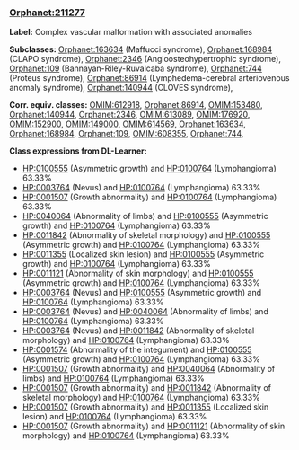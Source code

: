 
### [Orphanet:211277](http://www.orpha.net/ORDO/Orphanet_211277)
**Label:** Complex vascular malformation with associated anomalies

**Subclasses:** [Orphanet:163634](http://www.orpha.net/ORDO/Orphanet_163634) (Maffucci syndrome), [Orphanet:168984](http://www.orpha.net/ORDO/Orphanet_168984) (CLAPO syndrome), [Orphanet:2346](http://www.orpha.net/ORDO/Orphanet_2346) (Angioosteohypertrophic syndrome), [Orphanet:109](http://www.orpha.net/ORDO/Orphanet_109) (Bannayan-Riley-Ruvalcaba syndrome), [Orphanet:744](http://www.orpha.net/ORDO/Orphanet_744) (Proteus syndrome), [Orphanet:86914](http://www.orpha.net/ORDO/Orphanet_86914) (Lymphedema-cerebral arteriovenous anomaly syndrome), [Orphanet:140944](http://www.orpha.net/ORDO/Orphanet_140944) (CLOVES syndrome), 

**Corr. equiv. classes:** [OMIM:612918](http://purl.obolibrary.org/obo/OMIM_612918), [Orphanet:86914](http://www.orpha.net/ORDO/Orphanet_86914), [OMIM:153480](http://purl.obolibrary.org/obo/OMIM_153480), [Orphanet:140944](http://www.orpha.net/ORDO/Orphanet_140944), [Orphanet:2346](http://www.orpha.net/ORDO/Orphanet_2346), [OMIM:613089](http://purl.obolibrary.org/obo/OMIM_613089), [OMIM:176920](http://purl.obolibrary.org/obo/OMIM_176920), [OMIM:152900](http://purl.obolibrary.org/obo/OMIM_152900), [OMIM:149000](http://purl.obolibrary.org/obo/OMIM_149000), [OMIM:614569](http://purl.obolibrary.org/obo/OMIM_614569), [Orphanet:163634](http://www.orpha.net/ORDO/Orphanet_163634), [Orphanet:168984](http://www.orpha.net/ORDO/Orphanet_168984), [Orphanet:109](http://www.orpha.net/ORDO/Orphanet_109), [OMIM:608355](http://purl.obolibrary.org/obo/OMIM_608355), [Orphanet:744](http://www.orpha.net/ORDO/Orphanet_744), 

**Class expressions from DL-Learner:**

- [HP:0100555](http://purl.obolibrary.org/obo/HP_0100555) (Asymmetric growth) and [HP:0100764](http://purl.obolibrary.org/obo/HP_0100764) (Lymphangioma) 63.33%
- [HP:0003764](http://purl.obolibrary.org/obo/HP_0003764) (Nevus) and [HP:0100764](http://purl.obolibrary.org/obo/HP_0100764) (Lymphangioma) 63.33%
- [HP:0001507](http://purl.obolibrary.org/obo/HP_0001507) (Growth abnormality) and [HP:0100764](http://purl.obolibrary.org/obo/HP_0100764) (Lymphangioma) 63.33%
- [HP:0040064](http://purl.obolibrary.org/obo/HP_0040064) (Abnormality of limbs) and [HP:0100555](http://purl.obolibrary.org/obo/HP_0100555) (Asymmetric growth) and [HP:0100764](http://purl.obolibrary.org/obo/HP_0100764) (Lymphangioma) 63.33%
- [HP:0011842](http://purl.obolibrary.org/obo/HP_0011842) (Abnormality of skeletal morphology) and [HP:0100555](http://purl.obolibrary.org/obo/HP_0100555) (Asymmetric growth) and [HP:0100764](http://purl.obolibrary.org/obo/HP_0100764) (Lymphangioma) 63.33%
- [HP:0011355](http://purl.obolibrary.org/obo/HP_0011355) (Localized skin lesion) and [HP:0100555](http://purl.obolibrary.org/obo/HP_0100555) (Asymmetric growth) and [HP:0100764](http://purl.obolibrary.org/obo/HP_0100764) (Lymphangioma) 63.33%
- [HP:0011121](http://purl.obolibrary.org/obo/HP_0011121) (Abnormality of skin morphology) and [HP:0100555](http://purl.obolibrary.org/obo/HP_0100555) (Asymmetric growth) and [HP:0100764](http://purl.obolibrary.org/obo/HP_0100764) (Lymphangioma) 63.33%
- [HP:0003764](http://purl.obolibrary.org/obo/HP_0003764) (Nevus) and [HP:0100555](http://purl.obolibrary.org/obo/HP_0100555) (Asymmetric growth) and [HP:0100764](http://purl.obolibrary.org/obo/HP_0100764) (Lymphangioma) 63.33%
- [HP:0003764](http://purl.obolibrary.org/obo/HP_0003764) (Nevus) and [HP:0040064](http://purl.obolibrary.org/obo/HP_0040064) (Abnormality of limbs) and [HP:0100764](http://purl.obolibrary.org/obo/HP_0100764) (Lymphangioma) 63.33%
- [HP:0003764](http://purl.obolibrary.org/obo/HP_0003764) (Nevus) and [HP:0011842](http://purl.obolibrary.org/obo/HP_0011842) (Abnormality of skeletal morphology) and [HP:0100764](http://purl.obolibrary.org/obo/HP_0100764) (Lymphangioma) 63.33%
- [HP:0001574](http://purl.obolibrary.org/obo/HP_0001574) (Abnormality of the integument) and [HP:0100555](http://purl.obolibrary.org/obo/HP_0100555) (Asymmetric growth) and [HP:0100764](http://purl.obolibrary.org/obo/HP_0100764) (Lymphangioma) 63.33%
- [HP:0001507](http://purl.obolibrary.org/obo/HP_0001507) (Growth abnormality) and [HP:0040064](http://purl.obolibrary.org/obo/HP_0040064) (Abnormality of limbs) and [HP:0100764](http://purl.obolibrary.org/obo/HP_0100764) (Lymphangioma) 63.33%
- [HP:0001507](http://purl.obolibrary.org/obo/HP_0001507) (Growth abnormality) and [HP:0011842](http://purl.obolibrary.org/obo/HP_0011842) (Abnormality of skeletal morphology) and [HP:0100764](http://purl.obolibrary.org/obo/HP_0100764) (Lymphangioma) 63.33%
- [HP:0001507](http://purl.obolibrary.org/obo/HP_0001507) (Growth abnormality) and [HP:0011355](http://purl.obolibrary.org/obo/HP_0011355) (Localized skin lesion) and [HP:0100764](http://purl.obolibrary.org/obo/HP_0100764) (Lymphangioma) 63.33%
- [HP:0001507](http://purl.obolibrary.org/obo/HP_0001507) (Growth abnormality) and [HP:0011121](http://purl.obolibrary.org/obo/HP_0011121) (Abnormality of skin morphology) and [HP:0100764](http://purl.obolibrary.org/obo/HP_0100764) (Lymphangioma) 63.33%


